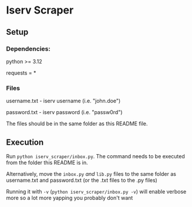 # Iserv Scraper
## Setup
### Dependencies:
python >= 3.12

requests = *

### Files
username.txt - iserv username (i.e. "john.doe")

password.txt - iserv password (i.e. "passw0rd")

The files should be in the same folder as this README file.

## Execution
Run `python iserv_scraper/inbox.py`. The command needs to be executed from the folder this README is in.

Alternatively, move the `inbox.py` *and* `lib.py` files to the same folder as username.txt and password.txt (or the .txt files to the .py files)

Running it with `-v` (`python iserv_scraper/inbox.py -v`) will enable verbose more so a lot more yapping you probably don't want

